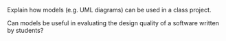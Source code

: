 <panel header="{{ icon_Q }} Explain usage of models in a class project">
<question type="text">

Explain how models (e.g. UML diagrams) can be used in a class project.

<div slot="hint">

Can models be useful in evaluating the design quality of a software written by students?

</div>

</question>
</panel>
